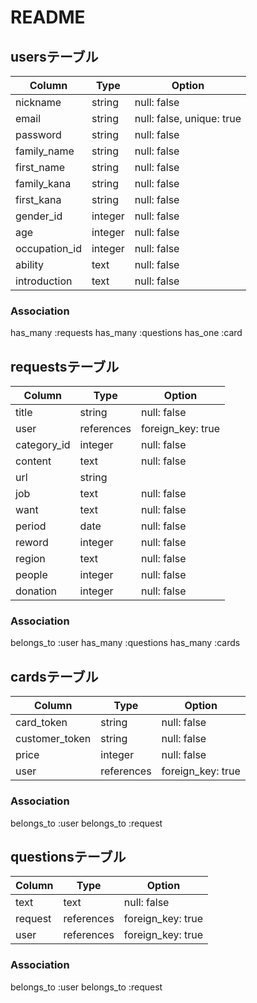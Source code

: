 # README

## usersテーブル

| Column          | Type    | Option                    |
|-----------------|---------|---------------------------|
| nickname        | string  | null: false               |
| email           | string  | null: false, unique: true |
| password        | string  | null: false               |
| family_name     | string  | null: false               |
| first_name      | string  | null: false               |
| family_kana     | string  | null: false               |
| first_kana      | string  | null: false               |
| gender_id       | integer | null: false               |
| age             | integer | null: false               |
| occupation_id   | integer | null: false               |
| ability         | text    | null: false               |
| introduction    | text    | null: false               |

### Association

has_many :requests
has_many :questions
has_one :card


## requestsテーブル

| Column          | Type       | Option            |
|-----------------|------------|-------------------|
| title           | string     | null: false       |
| user            | references | foreign_key: true |
| category_id     | integer    | null: false       |
| content         | text       | null: false       |
| url             | string     |                   |
| job             | text       | null: false       |
| want            | text       | null: false       |
| period          | date       | null: false       |
| reword          | integer    | null: false       |
| region          | text       | null: false       |
| people          | integer    | null: false       |
| donation        | integer    | null: false       |

### Association

belongs_to :user
has_many :questions
has_many :cards


## cardsテーブル

| Column          | Type       | Option            |
|-----------------|------------|-------------------|
| card_token      | string     | null: false       |
| customer_token  | string     | null: false       |
| price           | integer    | null: false       |
| user            | references | foreign_key: true |

### Association

belongs_to :user
belongs_to :request


## questionsテーブル

| Column          | Type       | Option            |
|-----------------|------------|-------------------|
| text            | text       | null: false       |
| request         | references | foreign_key: true |
| user            | references | foreign_key: true |

### Association

belongs_to :user
belongs_to :request